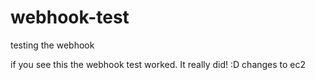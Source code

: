 # webhook-test
testing the webhook

if you see this the webhook test worked. It really did! :D
changes to ec2
